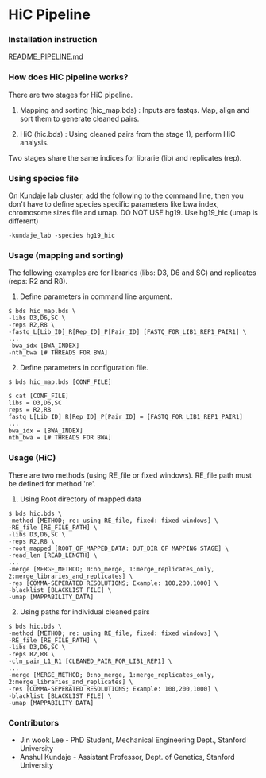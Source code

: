 HiC Pipeline
===================================================

### Installation instruction

<a href="https://github.com/kundajelab/ENCODE_chipseq_pipeline/blob/master/README_PIPELINE.md">README_PIPELINE.md</a>


### How does HiC pipeline works?

There are two stages for HiC pipeline.

1) Mapping and sorting (hic_map.bds)
: Inputs are fastqs. Map, align and sort them to generate cleaned pairs.

2) HiC (hic.bds)
: Using cleaned pairs from the stage 1), perform HiC analysis.

Two stages share the same indices for librarie (lib) and replicates (rep).


### Using species file

On Kundaje lab cluster, add the following to the command line, then you don't have to define species specific parameters like bwa index, chromosome sizes file and umap. DO NOT USE hg19. Use hg19_hic (umap is different) 
```
-kundaje_lab -species hg19_hic
```


### Usage (mapping and sorting)

The following examples are for libraries (libs: D3, D6 and SC) and replicates (reps: R2 and R8).

1) Define parameters in command line argument. 
```
$ bds hic_map.bds \
-libs D3,D6,SC \
-reps R2,R8 \
-fastq_L[Lib_ID]_R[Rep_ID]_P[Pair_ID] [FASTQ_FOR_LIB1_REP1_PAIR1] \
...
-bwa_idx [BWA_INDEX]
-nth_bwa [# THREADS FOR BWA]
```

2) Define parameters in configuration file.
```
$ bds hic_map.bds [CONF_FILE]

$ cat [CONF_FILE]
libs = D3,D6,SC
reps = R2,R8
fastq_L[Lib_ID]_R[Rep_ID]_P[Pair_ID] = [FASTQ_FOR_LIB1_REP1_PAIR1]
...
bwa_idx = [BWA_INDEX]
nth_bwa = [# THREADS FOR BWA]
```


### Usage (HiC)

There are two methods (using RE_file or fixed windows). RE_file path must be defined for method 're'.

1) Using Root directory of mapped data
```
$ bds hic.bds \
-method [METHOD; re: using RE_file, fixed: fixed windows] \
-RE_file [RE_FILE_PATH] \
-libs D3,D6,SC \
-reps R2,R8 \
-root_mapped [ROOT_OF_MAPPED_DATA: OUT_DIR OF MAPPING STAGE] \
-read_len [READ_LENGTH] \
...
-merge [MERGE_METHOD; 0:no_merge, 1:merge_replicates_only, 2:merge_libraries_and_replicates] \
-res [COMMA-SEPERATED RESOLUTIONS; Example: 100,200,1000] \
-blacklist [BLACKLIST_FILE] \
-umap [MAPPABILITY_DATA]
```

2) Using paths for individual cleaned pairs
```
$ bds hic.bds \
-method [METHOD; re: using RE_file, fixed: fixed windows] \
-RE_file [RE_FILE_PATH] \
-libs D3,D6,SC \
-reps R2,R8 \
-cln_pair_L1_R1 [CLEANED_PAIR_FOR_LIB1_REP1] \
...
-merge [MERGE_METHOD; 0:no_merge, 1:merge_replicates_only, 2:merge_libraries_and_replicates] \
-res [COMMA-SEPERATED RESOLUTIONS; Example: 100,200,1000] \
-blacklist [BLACKLIST_FILE] \
-umap [MAPPABILITY_DATA]
```


### Contributors

* Jin wook Lee - PhD Student, Mechanical Engineering Dept., Stanford University
* Anshul Kundaje - Assistant Professor, Dept. of Genetics, Stanford University
